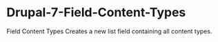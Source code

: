 Drupal-7-Field-Content-Types
============================

Field Content Types Creates a new list field containing all content types.
